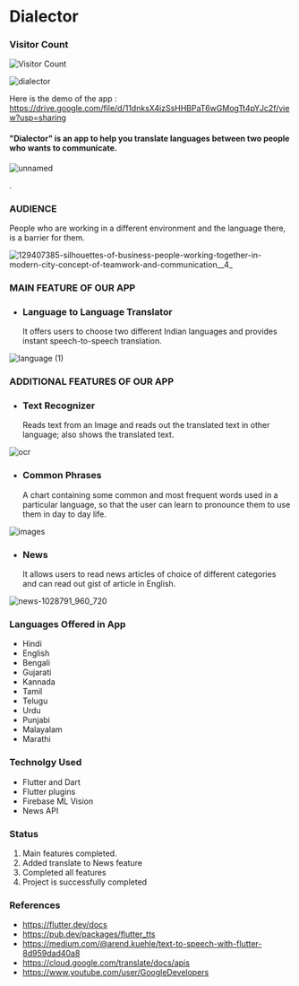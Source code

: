 # Dialector


### Visitor Count
![Visitor Count](https://profile-counter.glitch.me/AyushiPanth/count.svg)

![dialector](https://user-images.githubusercontent.com/54657980/94988664-816e9380-058c-11eb-90ad-b74538c3c06d.png)

Here is the demo of the app : https://drive.google.com/file/d/11dnksX4izSsHHBPaT6wGMogTt4pYJc2f/view?usp=sharing

#### "Dialector" is an app to help you translate languages between two people who wants to communicate. 


 ![unnamed](https://user-images.githubusercontent.com/54657980/91634380-9e53fc00-ea0d-11ea-8502-ca4bd2dbfba9.png)

. 

### AUDIENCE

People who are working in a different environment and the language there, is a barrier for them. 

![129407385-silhouettes-of-business-people-working-together-in-modern-city-concept-of-teamwork-and-communication__4_](https://user-images.githubusercontent.com/54657980/91634387-ab70eb00-ea0d-11ea-96a5-a639e1e86255.jpg)

### MAIN FEATURE OF OUR APP

- ### Language to Language Translator <br/>
    It offers users to choose two different Indian languages and provides instant speech-to-speech translation. <br/>


![language (1)](https://user-images.githubusercontent.com/54657980/91634409-cd6a6d80-ea0d-11ea-83c7-728ae58a9498.jpg)


### ADDITIONAL FEATURES OF OUR APP

- ### Text Recognizer <br/>
   Reads text from an Image and reads out the translated text in other language; also shows the translated text.

![ocr](https://user-images.githubusercontent.com/54657980/91634144-aad75500-ea0b-11ea-80a1-394ab92ed04c.png)


- ### Common Phrases <br/>
   A chart containing some common and most frequent words used in a particular language, so that the user can learn to pronounce them to use them in day to day life. 


![images](https://user-images.githubusercontent.com/54657980/91300858-99027180-e7c1-11ea-8af8-deb5ec0d83ac.jpeg)


- ### News <br/>
    It allows users to read news articles of choice of different categories and can read out gist of article in English. 


![news-1028791_960_720](https://user-images.githubusercontent.com/54657980/91300898-a881ba80-e7c1-11ea-81e6-3f340742690a.jpg)



### Languages Offered in App
- Hindi
- English
- Bengali
- Gujarati
- Kannada
- Tamil
- Telugu
- Urdu 
- Punjabi
- Malayalam
- Marathi



### Technolgy Used 
- Flutter and Dart
- Flutter plugins
- Firebase ML Vision
- News API 


### Status <br/>
1. Main features completed.
2. Added translate to News feature
3. Completed all features
4. Project is successfully completed
 


### References <br/>

   - https://flutter.dev/docs
   - https://pub.dev/packages/flutter_tts
   - https://medium.com/@arend.kuehle/text-to-speech-with-flutter-8d959dad40a8
   - https://cloud.google.com/translate/docs/apis
   - https://www.youtube.com/user/GoogleDevelopers






